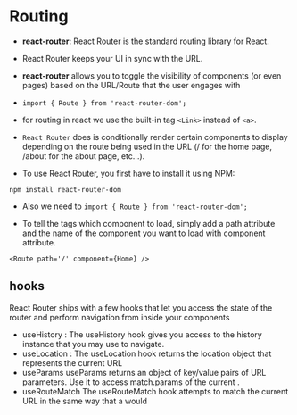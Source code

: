 # Routing

* **react-router**: React Router is the standard routing library for React.
* React Router keeps your UI in sync with the URL.
* **react-router** allows you to toggle the visibility of components (or even pages) based on the URL/Route that the user engages with
* `import { Route } from 'react-router-dom';`
* for routing in react we use the built-in tag `<Link>` instead of `<a>`.

* `React Router` does is conditionally render certain components to display depending on the route being used in the URL (/ for the home page, /about for the about page, etc...).
* To use React Router, you first have to install it using NPM:

```
npm install react-router-dom
```

* Also we need to `import { Route } from 'react-router-dom';`

* To tell the <Route> tags which component to load, simply add a path attribute and the name of the component you want to load with component attribute.

 ```
 <Route path='/' component={Home} />
 ```

## hooks

React Router ships with a few hooks that let you access the state of the router and perform navigation from inside your components

* useHistory : The useHistory hook gives you access to the history instance that you may use to navigate.
* useLocation : The useLocation hook returns the location object that represents the current URL
* useParams
useParams returns an object of key/value pairs of URL parameters. Use it to access match.params of the current <Route>.
* useRouteMatch
The useRouteMatch hook attempts to match the current URL in the same way that a <Route> would

